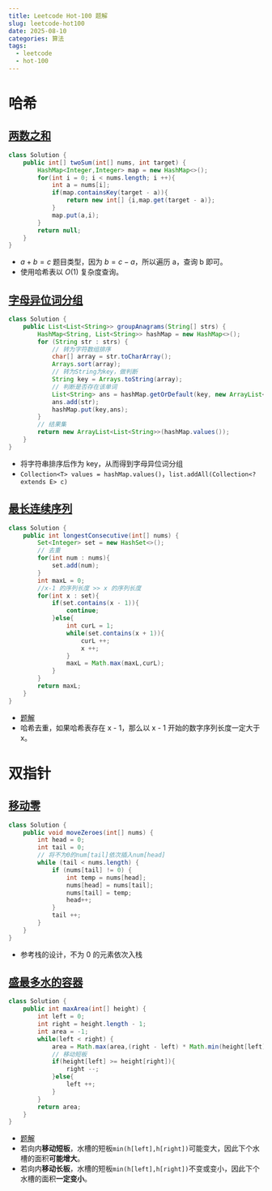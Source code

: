 ```yaml
---
title: Leetcode Hot-100 题解
slug: leetcode-hot100
date: 2025-08-10
categories: 算法
tags:
  - leetcode
  - hot-100
---
```

# 哈希
## [两数之和](https://leetcode.cn/problems/two-sum/)

```java
class Solution {
    public int[] twoSum(int[] nums, int target) {
        HashMap<Integer,Integer> map = new HashMap<>();
        for(int i = 0; i < nums.length; i ++){
            int a = nums[i];
            if(map.containsKey(target - a)){
                return new int[] {i,map.get(target - a)};
            }
            map.put(a,i);
        }
        return null;
    }
}
```

-  $a + b = c$ 题目类型，因为 $b = c - a$，所以遍历 a，查询 b 即可。
- 使用哈希表以 $O(1)$ 复杂度查询。
## [字母异位词分组](https://leetcode.cn/problems/group-anagrams/)

```java
class Solution {
    public List<List<String>> groupAnagrams(String[] strs) {
        HashMap<String, List<String>> hashMap = new HashMap<>();
        for (String str : strs) {
            // 转为字符数组排序
            char[] array = str.toCharArray();
            Arrays.sort(array);
            // 转为String为key，做判断
            String key = Arrays.toString(array);
            // 判断是否存在该单词
            List<String> ans = hashMap.getOrDefault(key, new ArrayList<>());
            ans.add(str);
            hashMap.put(key,ans);
        }
        // 结果集
        return new ArrayList<List<String>>(hashMap.values());
    }
}
```

- 将字符串排序后作为 key，从而得到字母异位词分组
- `Collection<T> values = hashMap.values()`，`list.addAll(Collection<? extends E> c)`
## [最长连续序列](https://leetcode.cn/problems/longest-consecutive-sequence/)

```java
class Solution {
    public int longestConsecutive(int[] nums) {
        Set<Integer> set = new HashSet<>();
        // 去重
        for(int num : nums){
            set.add(num);
        }
        int maxL = 0;
        //x-1 的序列长度 >> x 的序列长度
        for(int x : set){
            if(set.contains(x - 1)){
                continue;
            }else{
                int curL = 1;
                while(set.contains(x + 1)){
                    curL ++;
                    x ++;
                }
                maxL = Math.max(maxL,curL);
            }
        }
        return maxL;
    }
}
```

- [题解](https://leetcode.cn/problems/longest-consecutive-sequence/solutions/3005726/ha-xi-biao-on-zuo-fa-pythonjavacgojsrust-whop/?envType=study-plan-v2&envId=top-100-liked)
- 哈希去重，如果哈希表存在 x - 1，那么以 x - 1 开始的数字序列长度一定大于 x。
# 双指针
## [移动零](https://leetcode.cn/problems/move-zeroes/)

```java
class Solution {
    public void moveZeroes(int[] nums) {
        int head = 0;
        int tail = 0;
        // 将不为0的num[tail]依次插入num[head]
        while (tail < nums.length) {
            if (nums[tail] != 0) {
                int temp = nums[head];
                nums[head] = nums[tail];
                nums[tail] = temp;
                head++;
            }
            tail ++;
        }
    }
}
```

- 参考栈的设计，不为 0 的元素依次入栈
## [盛最多水的容器](https://leetcode.cn/problems/container-with-most-water/)

```java
class Solution {
    public int maxArea(int[] height) {
        int left = 0;
        int right = height.length - 1;
        int area = -1;
        while(left < right) {
            area = Math.max(area,(right - left) * Math.min(height[left],height[right]));
            // 移动短板
            if(height[left] >= height[right]){
                right --;
            }else{
                left ++;
            }
        }
        return area;
    }
}
```

- [题解](https://leetcode.cn/problems/container-with-most-water/solutions/11491/container-with-most-water-shuang-zhi-zhen-fa-yi-do/?envType=study-plan-v2&envId=top-100-liked)
- 若向内**移动短板**，水槽的短板`min(h[left],h[right])`可能变大，因此下个水槽的面积**可能增大**。
- 若向内**移动长板**，水槽的短板`min(h[left],h[right])`不变或变小，因此下个水槽的面积**一定变小**。

